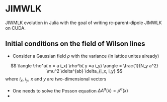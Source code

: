 # JIMWLK

JIWMLK evolution in Julia with the goal of writing rc-parent-dipole JIMWLK on CUDA. 


## Initial conditions on the field of Wilson lines

* Consider a Gaussian field $\rho$ with the variance (in lattice unites already) 

$$ \langle \rho^a( x = a i_x) \rho^b( y =a i_y) \rangle = \frac{1}{N_y a^2} \mu^2 \delta^{ab} \delta_{i_x, i_y} $$
where $i_x$, $i_y$, $x$ and $y$ are two-dimensional vectors  
* One needs to solve the Posson equation  $\Delta A^a(x) = \rho^a(x)$
*



